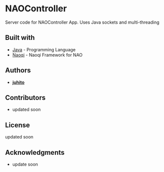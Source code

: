 # NAOController

Server code for NAOController App. Uses Java sockets and multi-threading

## Built with

* [Java](https://www.java.com) - Programming Language
* [Naoqi](http://doc.aldebaran.com/2-1/dev/java/index_java.html) - Naoqi Framework for NAO

## Authors

* **[juhito](https://github.com/juhito)**

## Contributors

* updated soon

## License

updated soon

## Acknowledgments

* update soon 